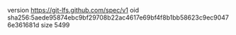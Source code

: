 version https://git-lfs.github.com/spec/v1
oid sha256:5aede95874ebc9bf29708b22ac4617e69bf4f8b1bb58623c9ec90476e361681d
size 5499
